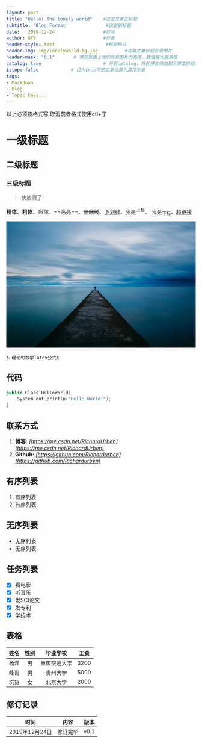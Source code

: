 ```yaml
---
layout: post
title: "Hello! The lonely world"    #这是文章正标题
subtitle: 'Blog Format'              #这是副标题
date:   2019-12-24                  #时间
author: GYS                         #作者
header-style: text                   #标题格式
header-img: img/lonelyworld-bg.jpg          #这篇文章标题背景图片
header-mask: "0.1"       # 博文页面上端的背景图片的亮度，数值越大越黑暗
catalog: true 						# 开启catalog，将在博文侧边展示博文的结构
istop: false            # 设为true可把文章设置为置顶文章
tags:
- Markdown
- Blog
- Topic keys...
---
```


以上必须按格式写,取消前者格式使用ctl+']'

# 一级标题
##  二级标题
### 三级标题

> 快放假了!

**粗体**、__粗体__、*斜体*、==高亮==、~~删除线~~、<u>下划线</u>、我是<sup>上标</sup>、 我是<sub>下标</sub>、[超链接](http://www.baidu.com)

  ![图片](/img/test-bg.jpg)


```
$ 理论的数学latex公式$
```
## 代码
~~~C++
public Class HelloWorld{
    System.out.println("Hello World!");
}
~~~

## 联系方式
1. **博客:**  *[https://me.csdn.net/RichardUrben](https://me.csdn.net/RichardUrben)*
2. **Github:**  *[https://github.com/Richardurben](https://github.com/Richardurben)*

## 有序列表
1. 有序列表
2. 有序列表
  
## 无序列表
- 无序列表
- 无序列表

## 任务列表
- [x] 看电影
- [x] 听音乐
- [x] 发SCI论文
- [x] 发专利
- [x] 学技术
  
## 表格

| 姓名 | 性别 |   毕业学校   | 工资 |
| :--: | :--: | :----------: | :--: |
| 杨洋 |  男  | 重庆交通大学 | 3200 |
| 峰哥 |  男  |   贵州大学   | 5000 |
| 坑货 |  女  |   北京大学   | 2000 |

## 修订记录

|      时间      |   内容   | 版本 |
| :------------: | :------: | :--: |
| 2019年12月24日 | 修订完毕 | v0.1 |
